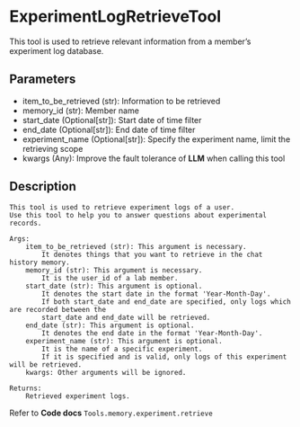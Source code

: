 # ExperimentLogRetrieveTool

This tool is used to retrieve relevant information from a member’s experiment log database.

## Parameters
- item_to_be_retrieved (str): Information to be retrieved
- memory_id (str): Member name
- start_date (Optional[str]): Start date of time filter
- end_date (Optional[str]): End date of time filter
- experiment_name (Optional[str]): Specify the experiment name, limit the retrieving scope
- kwargs (Any): Improve the fault tolerance of **LLM** when calling this tool

## Description
```text
This tool is used to retrieve experiment logs of a user.
Use this tool to help you to answer questions about experimental records.

Args:
    item_to_be_retrieved (str): This argument is necessary.
        It denotes things that you want to retrieve in the chat history memory.
    memory_id (str): This argument is necessary.
        It is the user_id of a lab member.
    start_date (str): This argument is optional.
        It denotes the start date in the format 'Year-Month-Day'.
        If both start_date and end_date are specified, only logs which are recorded between the
        start_date and end_date will be retrieved.
    end_date (str): This argument is optional.
        It denotes the end date in the format 'Year-Month-Day'.
    experiment_name (str): This argument is optional.
        It is the name of a specific experiment.
        If it is specified and is valid, only logs of this experiment will be retrieved.
    kwargs: Other arguments will be ignored.

Returns:
    Retrieved experiment logs.
```

Refer to **Code docs** `Tools.memory.experiment.retrieve`